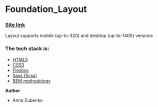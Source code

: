 # **Foundation_Layout**

### [**Site link**](https://annazubenko79.github.io/foundation_layout/)
Layout supports mobile (up-to-320) and desktop (up-to-1400) versions

### **The tech stack is:**

- [HTML5](https://en.wikipedia.org/wiki/HTML5)
- [CSS3](https://en.wikipedia.org/wiki/CSS)
- [Flexbox](https://en.wikipedia.org/wiki/CSS_Flexible_Box_Layout)
- [Sass (Scss)](https://sass-lang.com/)
- [BEM methodology](https://en.bem.info/methodology/)

**Author**

- Anna Zubenko
